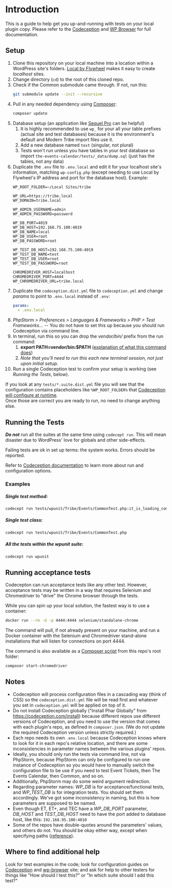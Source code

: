 # Introduction

This is a guide to help get you up-and-running with tests on your local plugin copy. Please refer to the [Codeception](https://codeception.com/docs) and [WP Browser](https://github.com/lucatume/wp-browser) for full documentation.

## Setup

1. Clone this repository on your local machine into a location within a WordPress site's folders. [Local by Flywheel](https://localbyflywheel.com/) makes it easy to create _localhost_ sites.
1. Change directory (`cd`) to the root of this cloned repo.
1. Check if the Common submodule came through. If not, run this:
	```bash
	git submodule update --init --recursive
	```
1. Pull in any needed dependency using [Composer](https://getcomposer.org/):
	```bash
	composer update
	```
1. Database setup (an application like [Sequel Pro](https://www.sequelpro.com/) can be helpful)
	1. It is highly recommended to use `wp_` for your all your table prefixes (actual site and test databases) because it is the environment's default and Modern Tribe import files use it.
	1. Add a new database named `test` (singular, not plural)
	1. Tests won't run unless you have tables in your _test_ database so import `the-events-calendar/tests/_data/dump.sql` (just has the tables, not any data)
1. Duplicate the `.env` file to `.env.local` and edit it for your localhost site's information, matching `wp-config.php` (except needing to use Local by Flywheel's IP address and port for the database host). Example:
	```dotenv
	WP_ROOT_FOLDER=~/Local Sites/tribe

	WP_URL=https://tribe.local
	WP_DOMAIN=tribe.local

	WP_ADMIN_USERNAME=admin
	WP_ADMIN_PASSWORD=password

	WP_DB_PORT=4019
	WP_DB_HOST=192.168.75.100:4019
	WP_DB_NAME=local
	WP_DB_USER=root
	WP_DB_PASSWORD=root

	WP_TEST_DB_HOST=192.168.75.100:4019
	WP_TEST_DB_NAME=test
	WP_TEST_DB_USER=root
	WP_TEST_DB_PASSWORD=root

	CHROMEDRIVER_HOST=localhost
	CHROMEDRIVER_PORT=4444
	WP_CHROMEDRIVER_URL=tribe.local
	```
1. Duplicate the `codeception.dist.yml` file to `codeception.yml` and change _params_ to point to `.env.local` instead of `.env`:
	```yaml
	params:
	  - .env.local
	```
1. _PhpStorm > Preferences > Languages & Frameworks > PHP > Test Frameworks…_ -- You do not have to set this up because you should run Codeception via command line.
1. In terminal, run this so you can drop the _vendor/bin/_ prefix from the run command:
	1. **export PATH=vendor/bin:$PATH** ([explanation of what this command does](https://askubuntu.com/questions/720678/what-does-export-path-somethingpath-mean))
	1. *Note that you'll need to run this each new terminal session, not just upon initial setup.*
1. Run a single Codeception test to confirm your setup is working (see _Running the Tests_, below).

If you look at any `tests/*.suite.dist.yml` file you will see that the configuration contains placeholders like `%WP_ROOT_FOLDER%` that [Codeception will configure at runtime](http://codeception.com/docs/06-ModulesAndHelpers#Dynamic-Configuration-With-Parameters).  
Once those are correct you are ready to run, no need to change anything else.
	
## Running the Tests

***Do not*** run all the suites at the same time using `codecept run`. This will mean disaster due to WordPress' love for globals and other side-effects.

Failing tests are ok in set up terms: the system works. Errors should be reported.

Refer to [Codeception documentation](http://codeception.com/docs) to learn more about run and configuration options.

### Examples

##### Single test method:

```bash
codecept run tests/wpunit/Tribe/Events/CommonTest.php:it_is_loading_common
```

##### Single test class:

```bash
codecept run tests/wpunit/Tribe/Events/CommonTest.php
```

##### All the tests within the _wpunit_ suite:

```bash
codecept run wpunit
```

## Running acceptance tests

Codecepton can run acceptance tests like any other test. However, acceptance tests may be written in a way that requires Selenium and Chromedriver to "drive" the Chrome browser through the tests.

While you can spin up your local solution, the fastest way is to use a container:

```bash
docker run --rm -d -p 4444:4444 selenium/standalone-chrome
```

The command will pull, if not already present on your machine, and run a Docker container with the Selenium and Chromedriver stand-alone installations that will listen for connections on port 4444.

The command is also available as a [Composer script](https://getcomposer.org/doc/articles/scripts.md) from this repo's root folder:

```bash
composer start-chromedriver
```

## Notes

* Codeception will process configuration files in a cascading way (think of CSS) so the `codeception.dist.yml` file will be read first and whatever you set in `codeception.yml` will be applied on top of it.
* Do not install Codeception globally ("Install Phar Globally" from https://codeception.com/install) because different repos use different versions of Codeception, and you need to use the version that comes with each plugin's repo, as defined in `composer.json`. (We do not update the required Codeception version unless strictly required.)
* Each repo needs its own `.env.local` because Codeception knows where to look for it in each repo's relative location, and there are some inconsistencies in parameter names between the various plugins' repos.
* Ideally, you should only run the tests via command line, not via PhpStorm, because PhpStorm can only be configured to run one instance of Codeception so you would have to manually switch the configuration file to be use if you need to test Event Tickets, then The Events Calendar, then Common, and so on.
* Additionally, PhpStorm may do some weird argument redirection.
* Regarding parameter names: *WP_DB* is for acceptance/functional tests, and *WP_TEST_DB* is for integration tests. You should set them accordingly. We've got some inconsistency in naming, but this is how parameters are supposed to be named.
* Even though ET, ET+, and TEC have a *WP_DB_PORT* parameter, *DB_HOST* and *TEST_DB_HOST* need to have the port added to database host, like this: `192.168.95.100:4010`
* Some of the repos have double-quotes around the parameters' values, and others do not. You should be okay either way, except when specifying paths ([reference](https://stackoverflow.com/questions/33318499/should-i-use-quotes-in-environment-path-names)).

## Where to find additional help

Look for test examples in the code; look for configuration guides on [Codeception](http://codeception.com/ "Codeception - BDD-style PHP testing.") and [wp-browser](https://github.com/lucatume/wp-browser "lucatume/wp-browser · GitHub") site; and ask for help to other testers for things like "How should I test this?" or "In which suite should I add this test?"